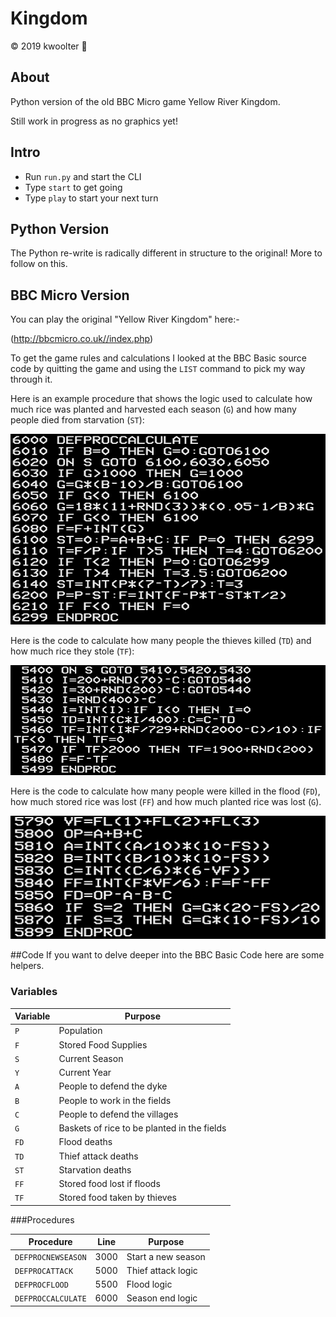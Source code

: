 # Kingdom
:copyright: 2019 kwoolter :monkey:

## About

Python version of the old BBC Micro game Yellow River Kingdom.

Still work in progress as no graphics yet!

## Intro
* Run `run.py` and start the CLI
* Type `start` to get going
* Type `play` to start your next turn


## Python Version

The Python re-write is radically different in structure to the original!  More to follow on this.


## BBC Micro Version

You can play the original "Yellow River Kingdom" here:-

(http://bbcmicro.co.uk//index.php)

To get the game rules and calculations I looked at the BBC Basic source code by quitting the game and using the `LIST` 
command to pick my way through it.

Here is an example procedure that shows the logic used to calculate how much rice was planted and harvested each season (`G`) 
and how many people died from starvation (`ST`):

<img src="https://github.com/kwoolter/Kingdom/blob/master/BBC%20Basic/SourceCode1.PNG" alt="code1">


Here is the code to calculate how many people the thieves killed (`TD`) and how much rice they stole (`TF`):

<img src="https://github.com/kwoolter/Kingdom/blob/master/BBC%20Basic/SourceCode2.PNG" alt="code2">

Here is the code to calculate how many people were killed in the flood (`FD`), how much stored rice was lost (`FF`) 
and how much planted rice was lost (`G`).

<img src="https://github.com/kwoolter/Kingdom/blob/master/BBC%20Basic/SourceCode3.PNG" alt="code2">

##Code
If you want to delve deeper into the BBC Basic Code here are some helpers.

### Variables

Variable | Purpose
--- | ------------------
`P` | Population
`F` | Stored Food Supplies
`S` | Current Season
`Y` | Current Year
`A`| People to defend the dyke
`B`| People to work in the fields
`C`| People to defend the villages
`G`|Baskets of rice to be planted in the fields
`FD`|Flood deaths
`TD`|Thief attack deaths
`ST`|Starvation deaths
`FF`|Stored food lost if floods
`TF`|Stored food taken by thieves

###Procedures

Procedure | Line | Purpose
---|----|----------------------
`DEFPROCNEWSEASON`|3000|Start a new season
`DEFPROCATTACK`|5000|Thief attack logic
`DEFPROCFLOOD`|5500|Flood logic
`DEFPROCCALCULATE`|6000|Season end logic


